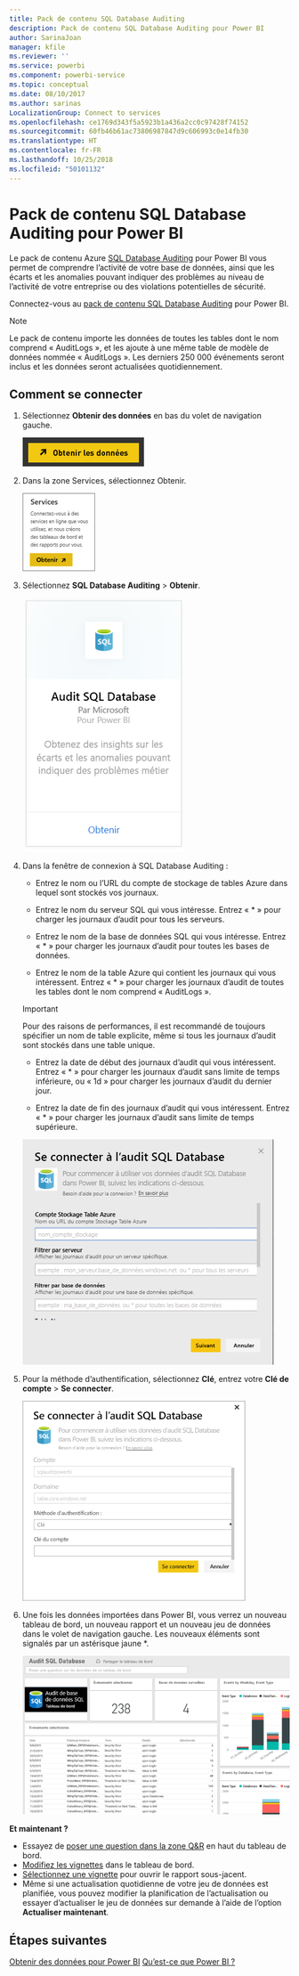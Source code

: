 ```yaml
---
title: Pack de contenu SQL Database Auditing
description: Pack de contenu SQL Database Auditing pour Power BI
author: SarinaJoan
manager: kfile
ms.reviewer: ''
ms.service: powerbi
ms.component: powerbi-service
ms.topic: conceptual
ms.date: 08/10/2017
ms.author: sarinas
LocalizationGroup: Connect to services
ms.openlocfilehash: ce1769d343f5a5923b1a436a2cc0c97428f74152
ms.sourcegitcommit: 60fb46b61ac73806987847d9c606993c0e14fb30
ms.translationtype: HT
ms.contentlocale: fr-FR
ms.lasthandoff: 10/25/2018
ms.locfileid: "50101132"
---
```

# <a name="sql-database-auditing-content-pack-for-power-bi"></a>Pack de contenu SQL Database Auditing pour Power BI
Le pack de contenu Azure [SQL Database Auditing](/azure/sql-database/sql-database-auditing/) pour Power BI vous permet de comprendre l’activité de votre base de données, ainsi que les écarts et les anomalies pouvant indiquer des problèmes au niveau de l’activité de votre entreprise ou des violations potentielles de sécurité. 

Connectez-vous au [pack de contenu SQL Database Auditing](https://app.powerbi.com/getdata/services/sql-db-auditing) pour Power BI.

>[!NOTE]
>Le pack de contenu importe les données de toutes les tables dont le nom comprend « AuditLogs », et les ajoute à une même table de modèle de données nommée « AuditLogs ». Les derniers 250 000 événements seront inclus et les données seront actualisées quotidiennement.

## <a name="how-to-connect"></a>Comment se connecter
1. Sélectionnez **Obtenir des données** en bas du volet de navigation gauche.
   
   ![](media/service-connect-to-azure-sql-database-auditing/pbi_getdata.png) 
2. Dans la zone Services, sélectionnez Obtenir.
   
   ![](media/service-connect-to-azure-sql-database-auditing/pbi_getservices.png) 
3. Sélectionnez **SQL Database Auditing** \> **Obtenir**.
   
   ![](media/service-connect-to-azure-sql-database-auditing/sqldbaudit.png)
4. Dans la fenêtre de connexion à SQL Database Auditing :
   
   - Entrez le nom ou l’URL du compte de stockage de tables Azure dans lequel sont stockés vos journaux.
   
   - Entrez le nom du serveur SQL qui vous intéresse. Entrez « \* » pour charger les journaux d’audit pour tous les serveurs.
   
   - Entrez le nom de la base de données SQL qui vous intéresse. Entrez « \* » pour charger les journaux d’audit pour toutes les bases de données.
   
   - Entrez le nom de la table Azure qui contient les journaux qui vous intéressent. Entrez « \* » pour charger les journaux d’audit de toutes les tables dont le nom comprend « AuditLogs ».
   
   >[!IMPORTANT]
   >Pour des raisons de performances, il est recommandé de toujours spécifier un nom de table explicite, même si tous les journaux d’audit sont stockés dans une table unique.
   
   - Entrez la date de début des journaux d’audit qui vous intéressent. Entrez « \* » pour charger les journaux d’audit sans limite de temps inférieure, ou « 1d » pour charger les journaux d’audit du dernier jour.
   
   - Entrez la date de fin des journaux d’audit qui vous intéressent. Entrez « \* » pour charger les journaux d’audit sans limite de temps supérieure.
   
   ![](media/service-connect-to-azure-sql-database-auditing/dbauditing_param.png)
5. Pour la méthode d’authentification, sélectionnez **Clé**, entrez votre **Clé de compte** \> **Se connecter**.
   
   ![](media/service-connect-to-azure-sql-database-auditing/pbi_sqlauditing3.png)
6. Une fois les données importées dans Power BI, vous verrez un nouveau tableau de bord, un nouveau rapport et un nouveau jeu de données dans le volet de navigation gauche. Les nouveaux éléments sont signalés par un astérisque jaune \*.
   
   ![](media/service-connect-to-azure-sql-database-auditing/pbi_sqldbauditingnewdash.png)

**Et maintenant ?**

* Essayez de [poser une question dans la zone Q&R](consumer/end-user-q-and-a.md) en haut du tableau de bord.
* [Modifiez les vignettes](service-dashboard-edit-tile.md) dans le tableau de bord.
* [Sélectionnez une vignette](consumer/end-user-tiles.md) pour ouvrir le rapport sous-jacent.
* Même si une actualisation quotidienne de votre jeu de données est planifiée, vous pouvez modifier la planification de l’actualisation ou essayer d’actualiser le jeu de données sur demande à l’aide de l’option **Actualiser maintenant**.

## <a name="next-steps"></a>Étapes suivantes
[Obtenir des données pour Power BI](service-get-data.md)
[Qu’est-ce que Power BI ?](power-bi-overview.md)
